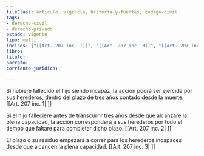```yaml
---
fileClass: articulo, vigencia, historia-y-fuentes, codigo-civil
tags:
- derecho-civil
- derecho-privado
estado: vigente
tipo: multi
incisos: ["[[Art. 207 inc. 1]]", "[[Art. 207 inc. 3]]", "[[Art. 207 inc. 2]]"]
libro:
titulo:
parrafo:
corriente-juridica:

---
```

Si hubiere fallecido el hijo siendo incapaz, la acción podrá ser ejercida por sus herederos, dentro del plazo de tres años contado desde la muerte. [[Art. 207 inc. 1| ]]

Si el hijo falleciere antes de transcurrir tres años desde que alcanzare la plena capacidad, la acción corresponderá a sus herederos por todo el tiempo que faltare para completar dicho plazo. [[Art. 207 inc. 2| ]]

El plazo o su residuo empezará a correr para los herederos incapaces desde que alcancen la plena capacidad. [[Art. 207 inc. 3| ]]